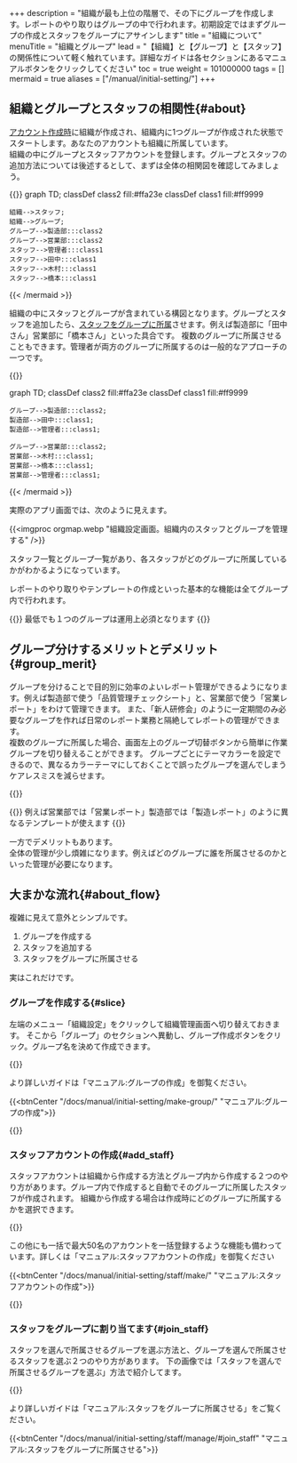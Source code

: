 +++
description = "組織が最も上位の階層で、その下にグループを作成します。レポートのやり取りはグループの中で行われます。初期設定ではまずグループの作成とスタッフをグループにアサインします"
title = "組織について"
menuTitle = "組織とグループ"
lead = "【組織】と【グループ】と【スタッフ】の関係性について軽く触れています。詳細なガイドは各セクションにあるマニュアルボタンをクリックしてください"
toc = true
weight = 101000000
tags = []
mermaid = true
aliases = ["/manual/initial-setting/"]
+++

## 組織とグループとスタッフの相関性{#about}


[アカウント作成時](/docs/manual/quickstart/#create_acount)に組織が作成され、組織内に1つグループが作成された状態でスタートします。あなたのアカウントも組織に所属しています。  
組織の中にグループとスタッフアカウントを登録します。グループとスタッフの追加方法については後述するとして、まずは全体の相関図を確認してみましょう。

{{<mermaid align="center">}}
graph TD;
  classDef class2 fill:#ffa23e
  classDef class1 fill:#ff9999

    組織-->スタッフ;
    組織-->グループ;
    グループ-->製造部:::class2
    グループ-->営業部:::class2
    スタッフ-->管理者:::class1
    スタッフ-->田中:::class1
    スタッフ-->木村:::class1
    スタッフ-->橋本:::class1

{{< /mermaid >}}

組織の中にスタッフとグループが含まれている構図となります。グループとスタッフを追加したら、[スタッフをグループに所属](/docs/manual/initial-setting/staff/manage/#join_staff)させます。例えば製造部に「田中さん」営業部に「橋本さん」といった具合です。
複数のグループに所属させることもできます。管理者が両方のグループに所属するのは一般的なアプローチの一つです。


{{<mermaid align="center">}}

graph TD;
  classDef class2 fill:#ffa23e
  classDef class1 fill:#ff9999

    グループ-->製造部:::class2;
    製造部-->田中:::class1;
    製造部-->管理者:::class1;

    グループ-->営業部:::class2;
    営業部-->木村:::class1;
    営業部-->橋本:::class1;
    営業部-->管理者:::class1;

{{< /mermaid >}}

実際のアプリ画面では、次のように見えます。

{{<imgproc orgmap.webp "組織設定画面。組織内のスタッフとグループを管理する" />}}

スタッフ一覧とグループ一覧があり、各スタッフがどのグループに所属しているかがわかるようになっています。

レポートのやり取りやテンプレートの作成といった基本的な機能は全てグループ内で行われます。

{{<info>}}
最低でも１つのグループは運用上必須となります
{{</info>}}



## グループ分けするメリットとデメリット{#group_merit}

グループを分けることで目的別に効率のよいレポート管理ができるようになります。例えば製造部で使う「品質管理チェックシート」と、営業部で使う「営業レポート」をわけて管理できます。
また、「新人研修会」のように一定期間のみ必要なグループを作れば日常のレポート業務と隔絶してレポートの管理ができます。  
複数のグループに所属した場合、画面左上のグループ切替ボタンから簡単に作業グループを切り替えることができます。
グループごとにテーマカラーを設定できるので、異なるカラーテーマにしておくことで誤ったグループを選んでしまうケアレスミスを減らせます。


{{<icatch filename="switch-group" msg="作業グループを複数作成可能です目的に応じてグループを分けるとスッキリ！" alice="guide">}}

{{<info>}}
例えば営業部では「営業レポート」製造部では「製造レポート」のように異なるテンプレートが使えます
{{</info>}}

一方でデメリットもあります。  
全体の管理が少し煩雑になります。例えばどのグループに誰を所属させるのかといった管理が必要になります。

## 大まかな流れ{#about_flow}

複雑に見えて意外とシンプルです。

1. グループを作成する
1. スタッフを追加する
1. スタッフをグループに所属させる

実はこれだけです。


### グループを作成する{#slice}

左端のメニュー「組織設定」をクリックして組織管理画面へ切り替えておきます。
そこから「グループ」のセクションへ異動し、グループ作成ボタンをクリック。グループ名を決めて作成できます。

{{<icatch filename="make-group" msg="グループを作ってみるのも一興。不要なら1グループで運用もOKです" alice="ok">}}

より詳しいガイドは「マニュアル:グループの作成」を御覧ください。

{{<btnCenter "/docs/manual/initial-setting/make-group/" "マニュアル:グループの作成">}}

{{<nextArrow>}}

### スタッフアカウントの作成{#add_staff}

スタッフアカウントは組織から作成する方法とグループ内から作成する２つのやり方があります。グループ内で作成すると自動でそのグループに所属したスタッフが作成されます。
組織から作成する場合は作成時にどのグループに所属するかを選択できます。

{{<icatch filename="make-staff" msg="スタッフアカウントを作ってみましょう" alice="pc">}}

この他にも一括で最大50名のアカウントを一括登録するような機能も備わっています。詳しくは「マニュアル:スタッフアカウントの作成」を御覧ください


{{<btnCenter "/docs/manual/initial-setting/staff/make/" "マニュアル:スタッフアカウントの作成">}}

{{<nextArrow>}}

### スタッフをグループに割り当てます{#join_staff}

スタッフを選んで所属させるグループを選ぶ方法と、グループを選んで所属させるスタッフを選ぶ２つのやり方があります。
下の画像では「スタッフを選んで所属させるグループを選ぶ」方法で紹介してます。

{{<icatch filename="join" msg="誰がどのグループに所属するのかを管理者が自由に設定できます" alice="book">}}

より詳しいガイドは「マニュアル:スタッフをグループに所属させる」をご覧ください。

{{<btnCenter "/docs/manual/initial-setting/staff/manage/#join_staff" "マニュアル:スタッフをグループに所属させる">}}



